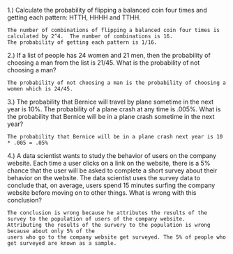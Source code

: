 1.) Calculate the probability of flipping a balanced coin four times and getting each pattern: HTTH, HHHH and TTHH.
    
    The number of combinations of flipping a balanced coin four times is calculated by 2^4.  The number of combinations is 16.
    The probability of getting each pattern is 1/16.
    
2.) If a list of people has 24 women and 21 men, then the probability of choosing a man from the list is 21/45. 
    What is the probability of not choosing a man?

    The probability of not choosing a man is the probability of choosing a women which is 24/45.  
    
3.) The probability that Bernice will travel by plane sometime in the next year is 10%. The probability of a plane crash at any time is .005%. What is the probability that Bernice will be in a plane crash sometime in the next year?

    The probability that Bernice will be in a plane crash next year is 10 * .005 = .05%

4.) A data scientist wants to study the behavior of users on the company website. Each time a user clicks on a link on the website, there is a 5% chance that the user will be asked to complete a short survey about their behavior on the website. The data scientist uses the survey data to conclude that, on average, users spend 15 minutes surfing the company website before moving on to other things. What is wrong with this conclusion?

    The conclusion is wrong because he attributes the results of the survey to the population of users of the company website.  
    Attributing the results of the survery to the population is wrong because about only 5% of the
    users who go to the company website get surveyed. The 5% of people who get surveyed are known as a sample.  
